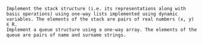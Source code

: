 
    Implement the stack structure (i.e. its representations along with basic operations) using one-way lists implemented using dynamic variables. The elements of the stack are pairs of real numbers (x, y) ∈ R.
    Implement a queue structure using a one-way array. The elements of the queue are pairs of name and surname strings.

